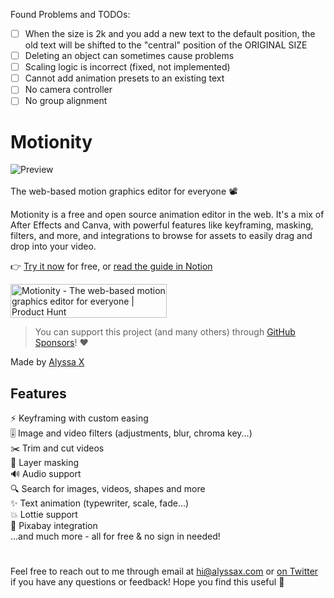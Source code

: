 Found Problems and TODOs:

- [ ] When the size is 2k and you add a new text to the default position,
      the old text will be shifted to the "central" position of the ORIGINAL SIZE
- [ ] Deleting an object can sometimes cause problems
- [ ] Scaling logic is incorrect (fixed, not implemented)
- [ ] Cannot add animation presets to an existing text
- [ ] No camera controller
- [ ] No group alignment

# Motionity

![Preview](preview.gif)<br><br>
The web-based motion graphics editor for everyone 📽

Motionity is a free and open source animation editor in the web. It's a mix of After Effects and Canva, with powerful features like keyframing, masking, filters, and more, and integrations to browse for assets to easily drag and drop into your video.

👉 [Try it now](https://motionity.app) for free, or [read the guide in Notion](https://motionity.notion.site/Get-started-with-Motionity-bc2a2017670d4ec6a44d5ff760ca4656)

<a href="https://www.producthunt.com/posts/motionity?utm_source=badge-featured&utm_medium=badge&utm_souce=badge-motionity" target="_blank"><img src="https://api.producthunt.com/widgets/embed-image/v1/featured.svg?post_id=357641&theme=light" alt="Motionity - The&#0032;web&#0045;based&#0032;motion&#0032;graphics&#0032;editor&#0032;for&#0032;everyone | Product Hunt" style="width: 250px; height: 54px;" width="250" height="54" /></a>

> You can support this project (and many others) through [GitHub Sponsors](https://github.com/sponsors/alyssaxuu)! ❤️

Made by [Alyssa X](https://twitter.com/alyssaxuu)

## Features

⚡️ Keyframing with custom easing<br>
🎚 Image and video filters (adjustments, blur, chroma key...)<br>
✂️ Trim and cut videos<br>
👀 Layer masking<br>
🔊 Audio support<br>
🔍 Search for images, videos, shapes and more<br>
✨ Text animation (typewriter, scale, fade...)<br>
💥 Lottie support<br>
🧩 Pixabay integration<br>
...and much more - all for free & no sign in needed!

#

Feel free to reach out to me through email at hi@alyssax.com or [on Twitter](https://twitter.com/alyssaxuu) if you have any questions or feedback! Hope you find this useful 💜
